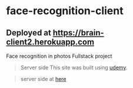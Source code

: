 # face-recognition-client

 ## Deployed at https://brain-client2.herokuapp.com

Face recognition in photos
Fullstack project
> Server side
 This site was built using [udemy](https://www.udemy.com/course/the-complete-web-developer-zero-to-mastery/learn/lecture/8766766?start=630#questions).


> server side at [here](https://github.com/uriel-s/face-recognition-server)
